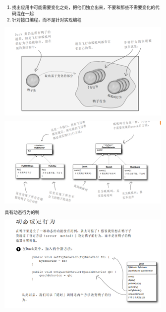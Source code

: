 1. 找出应用中可能需要变化之处，把他们独立出来，不要和那些不需要变化的代码混在一起
2. 针对接口编程，而不是针对实现编程



![1668240700354](https://github.com/Vilinz/headFirstPro/blob/main/headFirst_baseInterface/pictures/1.png)



![1668240735776](https://github.com/Vilinz/headFirstPro/blob/main/headFirst_baseInterface/pictures/2.png)



具有动态行为的鸭

![1668240735776](https://github.com/Vilinz/headFirstPro/blob/main/headFirst_baseInterface/pictures/3.png)

